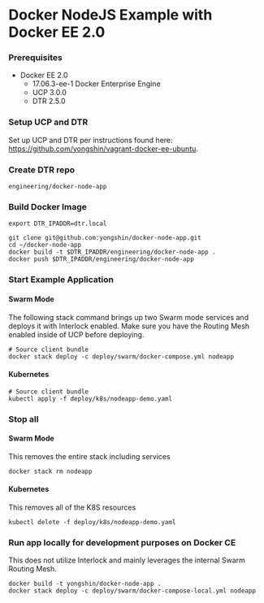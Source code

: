 # Docker NodeJS Example with Docker EE 2.0

### Prerequisites

* Docker EE 2.0
  * 17.06.3-ee-1 Docker Enterprise Engine
  * UCP 3.0.0
  * DTR 2.5.0

### Setup UCP and DTR

Set up UCP and DTR per instructions found here: https://github.com/yongshin/vagrant-docker-ee-ubuntu.

### Create DTR repo

```
engineering/docker-node-app
```

### Build Docker Image
```  
export DTR_IPADDR=dtr.local

git clone git@github.com:yongshin/docker-node-app.git
cd ~/docker-node-app
docker build -t $DTR_IPADDR/engineering/docker-node-app .
docker push $DTR_IPADDR/engineering/docker-node-app
```

### Start Example Application


#### Swarm Mode
The following stack command brings up two Swarm mode services and deploys it with Interlock enabled. Make sure you have the Routing Mesh enabled inside of UCP before deploying.

```
# Source client bundle
docker stack deploy -c deploy/swarm/docker-compose.yml nodeapp
```

#### Kubernetes
```
# Source client bundle
kubectl apply -f deploy/k8s/nodeapp-demo.yaml
```

### Stop all

#### Swarm Mode
This removes the entire stack including services
```
docker stack rm nodeapp
```

#### Kubernetes
This removes all of the K8S resources
```
kubectl delete -f deploy/k8s/nodeapp-demo.yaml
```

### Run app locally for development purposes on Docker CE

This does not utilize Interlock and mainly leverages the internal Swarm Routing Mesh.

```
docker build -t yongshin/docker-node-app .
docker stack deploy -c deploy/swarm/docker-compose-local.yml nodeapp
```
